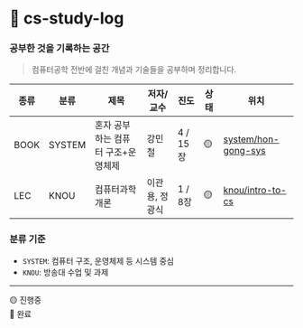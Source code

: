 # 📖 cs-study-log 
### 공부한 것을 기록하는 공간


> 컴퓨터공학 전반에 걸친 개념과 기술들을 공부하며 정리합니다.  

| 종류 |분류 | 제목 | 저자/교수 | 진도 | 상태 | 위치 |
|-----|-------|--------|-----|------|------|-----------|
| BOOK | SYSTEM |혼자 공부하는 컴퓨터 구조+운영체제 | 강민철 | 4 / 15장 | 🟡 | [system/hon-gong-sys](./system/hon-gong-sys) |
| LEC  | KNOU   | 컴퓨터과학개론             | 이관용, 정광식     | 1 / 8장    |  🟡  | [knou/intro-to-cs](./knou/intro-to-cs) |

### 분류 기준

- `SYSTEM`: 컴퓨터 구조, 운영체제 등 시스템 중심
- `KNOU`: 방송대 수업 및 과제


-----
🟡 진행중  
🔵 완료
